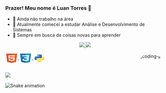 ### Prazer! Meu nome é Luan Torres 👋

- 🔭 Ainda não trabalho na área
- 🌱 Atualmente comecei a estudar Análise e Desenvolvimento de Sistemas
- 🤔 Sempre em busca de coisas novas para aprender

<div align="center">
  <a href="https://github.com/luanhtorres">
  <img height="160em" src="https://github-readme-stats.vercel.app/api?username=luanhtorres&show_icons=true&theme=midnight-purple&include_all_commits=true&count_private=true"/>
  <img height="140em" src="https://github-readme-stats.vercel.app/api/top-langs/?username=luanhtorres&layout=compact&langs_count=7&theme=midnight-purple"/>
</div>
  
  <div style="display: inline_block"><br>
  
  <img align="center" alt="HTML" height="30" width="40" src="https://raw.githubusercontent.com/devicons/devicon/master/icons/html5/html5-original.svg">
  <img align="center" alt="CSS" height="30" width="40" src="https://raw.githubusercontent.com/devicons/devicon/master/icons/css3/css3-original.svg">
  <img align="center" alt="Python" height="30" width="40" src="https://raw.githubusercontent.com/devicons/devicon/master/icons/python/python-original.svg">
  <img align="right" alt="coding-pic" height="150" style="border-radius:50px;" src="https://dzone.com/storage/temp/12334613-971.jpg?width=676&height=676">
</div>
  
 ##
 
<div> 
  
  <a href="https://www.linkedin.com/in/luan-torres-b991baab/" target="_blank"><img src="https://img.shields.io/badge/-LinkedIn-%230077B5?style=for-the-badge&logo=linkedin&logoColor=white" target="_blank"></a> 
  
   ![Snake animation](https://github.com/luanhtorres/luanhtorres/blob/output/github-contribution-grid-snake.svg)
  
</div> 
  
